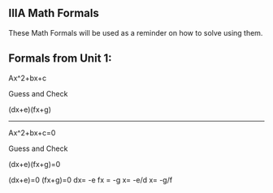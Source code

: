 IIIA Math Formals
---
These Math Formals will be used as a reminder on how to solve using them.

Formals from Unit 1:
--
Ax^2+bx+c

Guess and Check

(dx+e)(fx+g)

---

Ax^2+bx+c=0

Guess and Check

(dx+e)(fx+g)=0

(dx+e)=0        (fx+g)=0
dx= -e           fx = -g
x= -e/d          x= -g/f
